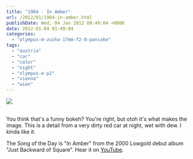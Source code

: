 ```yaml
---
title: "1904 - In Amber"
url: /2012/01/1904-in-amber.html
publishDate: Wed, 04 Jan 2012 00:49:04 +0000
date: 2012-01-04 01:49:04
categories: 
  - "olympus-m-zuiko-17mm-f2-8-pancake"
tags: 
  - "austria"
  - "car"
  - "color"
  - "night"
  - "olympus-e-p2"
  - "vienna"
  - "wien"
---
```

<div class="container">
<div class="center"><a target="_blank" href="https://d25zfm9zpd7gm5.cloudfront.net/1200x1200/2012/20120103_230517_ps.jpg"><img src="https://d25zfm9zpd7gm5.cloudfront.net/0600x0600/2012/20120103_230517_ps.jpg" /></a></div>
</div>
<br />

You think that's a funny bokeh? You're right, but otoh it's what makes the image. This is a detail from a very dirty red car at night, wet with dew. I kinda like it.

 The Song of the Day is "In Amber" from the 2000 Lowgold debut album "Just Backward of Square". Hear it on <a href="http://www.youtube.com/watch?v=K4jWlRfDa6k" target="_blank">YouTube</a>.
